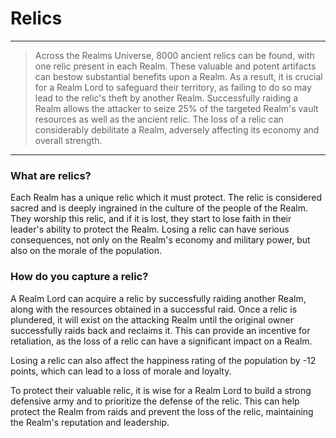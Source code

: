 # Relics

---

>Across the Realms Universe, 8000 ancient relics can be found, with one relic present in each Realm. These valuable and potent artifacts can bestow substantial benefits upon a Realm. As a result, it is crucial for a Realm Lord to safeguard their territory, as failing to do so may lead to the relic's theft by another Realm. Successfully raiding a Realm allows the attacker to seize 25% of the targeted Realm's vault resources as well as the ancient relic. The loss of a relic can considerably debilitate a Realm, adversely affecting its economy and overall strength. 

---

### What are relics?

Each Realm has a unique relic which it must protect. The relic is considered sacred and is deeply ingrained in the culture of the people of the Realm. They worship this relic, and if it is lost, they start to lose faith in their leader's ability to protect the Realm. Losing a relic can have serious consequences, not only on the Realm's economy and military power, but also on the morale of the population. 

### How do you capture a relic?

A Realm Lord can acquire a relic by successfully raiding another Realm, along with the resources obtained in a successful raid. Once a relic is plundered, it will exist on the attacking Realm until the original owner successfully raids back and reclaims it. This can provide an incentive for retaliation, as the loss of a relic can have a significant impact on a Realm.

Losing a relic can also affect the happiness rating of the population by -12 points, which can lead to a loss of morale and loyalty.

To protect their valuable relic, it is wise for a Realm Lord to build a strong defensive army and to prioritize the defense of the relic. This can help protect the Realm from raids and prevent the loss of the relic, maintaining the Realm's reputation and leadership.
